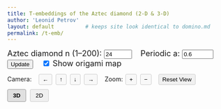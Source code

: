 ```yaml
---
title: T‑embeddings of the Aztec diamond (2‑D & 3‑D)
author: 'Leonid Petrov'
layout: default          # keeps site look identical to domino.md
permalink: /t-emb/
---
```


<!-- === Parameter controls shared by both panes === -->
<div id="controls" style="font-size:18px;margin-bottom:12px">
  <label>Aztec diamond n (1–200):</label>
  <input id="n-input" type="number" value="24" min="1" max="200" step="1">
  <label style="margin-left:15px">Periodic a:</label>
  <input id="a-input" type="number" value="0.6" min="0.1" max="10" step="0.1">
  <button id="update-btn">Update</button>
  <label style="margin-left:15px">
    <input id="show-origami" type="checkbox" checked>
    Show origami map
  </label>
</div>

<!-- === Camera controls === -->
<div class="camera-controls" style="margin-bottom:10px">
  <div style="margin-bottom:5px">
    <span style="margin-right:10px">Camera:</span>
    <button id="move-left-btn" class="camera-btn">←</button>
    <button id="move-up-btn" class="camera-btn">↑</button>
    <button id="move-down-btn" class="camera-btn">↓</button>
    <button id="move-right-btn" class="camera-btn">→</button>
    <span style="margin-left:10px">Zoom:</span>
    <button id="zoom-in-btn" class="camera-btn">+</button>
    <button id="zoom-out-btn" class="camera-btn">−</button>
    <button id="reset-view-btn" style="margin-left:10px">Reset View</button>
  </div>
</div>

<!-- === View toggle === -->
<div class="view-toggle" style="margin-bottom:10px">
  <button id="view-3d-btn" class="active">3D</button>
  <button id="view-2d-btn">2D</button>
</div>

<!-- === Two panes === -->
<div class="visualization-container">
  <!--  ❖  The panes are now *square* – size is controlled only by width,
          height is governed by aspect-ratio 1/1 so both stay identical. -->
  <svg id="t-emb-2d"
      viewBox="-1 -1 2 2"
      style="display:none;width:100%;aspect-ratio:1/1;border:1px solid #ccc;"></svg>
  <div id="t-emb-3d" style="width:100%;aspect-ratio:1/1;"></div>
</div>

<style>
  /* Layout for the visualization panes */
  .visualization-container {
    width: 100%;
    position: relative;
  }

  .viz-pane {
    width: 100%;
    margin-bottom: 15px;
  }

  /* View toggle and display options styling */
  .view-toggle, .display-options {
    margin-bottom: 10px;
  }

  .view-toggle button {
    padding: 6px 12px;
    margin-right: 5px;
    border: 1px solid #ccc;
    background-color: #f0f0f0;
    border-radius: 3px;
    cursor: pointer;
  }

  .view-toggle button.active {
    background-color: #e0e0e0;
    font-weight: bold;
    border-color: #999;
  }

  /* Vertex and edge styles */
  .vertex {
    fill: black;
    stroke: none;
    r: 0.001;
  }

  .edge {
    stroke: black;
    stroke-width: 0.001;
    fill: none;
  }

  /* Responsive design */
  /* 2 D & 3 D panes share the same square frame */
  #t-emb-2d, #t-emb-3d {
    aspect-ratio: 1 / 1;
    height: auto;            /* override any inline height       */
    max-height: 80vh;        /* optional – keeps it off the roof */
  }

  @media (max-width: 768px) {
    #t-emb-2d, #t-emb-3d {
      max-height: 65vh;
    }
  }

  @media (max-width: 600px) {
    #t-emb-2d, #t-emb-3d {
      max-height: 60vh;
    }
  }

  /* Styling for buttons and controls */
  button {
    cursor: pointer;
  }

  /* --- origami (O‑embedding) --- */
  .o-edge    { stroke:red; stroke-width:0.0003px; fill:none; }
  .o-vertex  { fill:red;   stroke:none;  r:0.0005;  opacity:0.7; }
  
  /* --- face styling --- */
  .face     { stroke-width:0.0001px; }
  
  /* --- camera controls styling --- */
  .camera-btn {
    padding: 4px 8px;
    margin: 0 2px;
    border: 1px solid #ccc;
    background-color: #f8f8f8;
    border-radius: 3px;
    cursor: pointer;
  }
  
  .camera-btn:hover {
    background-color: #e8e8e8;
  }
  
  #reset-view-btn {
    padding: 4px 8px;
    border: 1px solid #ccc;
    background-color: #f0f0f0;
    border-radius: 3px;
    cursor: pointer;
  }
  
  #reset-view-btn:hover {
    background-color: #e0e0e0;
  }
</style>

<script src="/js/d3.v7.min.js"></script>
<script src="/js/three.min.js"></script>
<script src="/js/OrbitControls.js"></script>

<!-- WASM/JS produced from the single C++ core -->
<script src="/s/t-emb.js"></script>   <!-- same module drives BOTH views -->

<script>
/* ---------- 4.1 globals ---------- */
let cached = null;            // {n, a, data} or null
let scene, camera, renderer, controls;   // 3‑D objects

/* ---------- 4.2 WASM wrappers ---------- */
let doTembInitialized = false;

Module.onRuntimeInitialized = () => {
  window.doTemb = Module.cwrap('doTembJSONwithA','number',['number','number'],{async:true});
  window.freeStr = Module.cwrap('freeString',null,['number']);
  doTembInitialized = true;
  // Initial update once module is ready
  update();
};

/* ---------- 4.3 helpers ---------- */
async function fetchEmbedding(n,a){
  if (cached && cached.n===n && Math.abs(cached.a-a)<1e-12) return cached.data;
  const ptr = await doTemb(n,a);
  const json = Module.UTF8ToString(ptr);
  freeStr(ptr);
  cached = {n,a,data:JSON.parse(json)};
  return cached.data;
}

/* ---------- 4.4 2‑D drawing ---------- */
function draw2D(data){
  // Store current transform if it exists before removing content
  let currentTransform = null;
  const existingG = d3.select("#t-emb-2d g");
  if (!existingG.empty()) {
    const transform = existingG.attr("transform");
    if (transform) {
      currentTransform = transform;
    }
  }
  
  const svg   = d3.select("#t-emb-2d");
  svg.selectAll("*").remove();
  const g     = svg.append("g");
  
  // Apply the stored transform if available
  if (currentTransform) {
    g.attr("transform", currentTransform);
  }
  
  const TContainer = g.append("g").attr("class","t-container");        // existing content
  const OContainer = g.append("g")
      .attr("class","o-container")
      .style("visibility",
             document.getElementById("show-origami").checked ? "visible" : "hidden");

  const T     = data.T;

  // Helper function to safely get real component
  const getReal = (point) => {
    if (!point) return 0;
    if (typeof point.re === 'number') return point.re;
    if (typeof point.real === 'number') return point.real;
    if (typeof point[0] === 'number') return point[0]; // Array format
    return 0;
  };

  // Helper function to safely get imaginary component
  const getImag = (point) => {
    if (!point) return 0;
    if (typeof point.im === 'number') return point.im;
    if (typeof point.imag === 'number') return point.imag;
    if (typeof point[1] === 'number') return point[1]; // Array format
    return 0;
  };

  /* build edges exactly like in the standalone 2‑D page */
  const edges = buildEdges(T, cached.n);
  addBoundaryRingEdges(T, edges, cached.n);
  
  /* build faces for polygons */
  const faces = buildFaces(T, cached.n);
  
  /* Draw polygons/faces for 2D visualization */
  const facesContainer = TContainer.append("g").attr("class", "t-faces");
  
  // Build a polygon path from an array of vertex indices
  const buildPolygonPath = (vertexIndices) => {
    return vertexIndices.map((idx, i) => {
      const v = T[idx];
      const x = getReal(v);
      const y = -getImag(v);
      return (i === 0 ? "M" : "L") + x + "," + y;
    }).join(" ") + "Z";
  };
  
  // Draw faces
  faces.forEach(face => {
    if (face.length < 3) return; // Skip degenerate polygons
    
    // Check if this is the center face (0,0)
    const centerVertexIdx = face[0];
    const centerVertex = T[centerVertexIdx];
    const isCenterFace = centerVertex && centerVertex.k === 0 && centerVertex.j === 0;
    
    // Create path for the face
    facesContainer.append("path")
      .attr("d", buildPolygonPath(face))
      .attr("class", "face")
      .style("fill", "#3366cc")
      .style("fill-opacity", "0.25")
      .style("stroke", "none");
  });

  // Draw edges on top of faces
  TContainer.selectAll("line.edge").data(edges).join("line")
   .attr("class","edge")
   .attr("x1", d => getReal(T[d[0]]))
   .attr("y1", d => -getImag(T[d[0]]))
   .attr("x2", d => getReal(T[d[1]]))
   .attr("y2", d => -getImag(T[d[1]]));

  TContainer.selectAll("circle.vert").data(T).join("circle")
   .attr("class","vertex").attr("r",0.001)
   .attr("cx", d => getReal(d))
   .attr("cy", d => -getImag(d));

  // --- build and draw O‑edges / O‑vertices (origami map) ---
  const Oedges = buildEdges(data.O, cached.n);
  addBoundaryRingEdges(data.O, Oedges, cached.n);

  OContainer.append("g")
    .selectAll("line.o-edge")
    .data(Oedges).join("line")
    .attr("class","o-edge")
    .attr("x1", d => data.O[d[0]].re)
    .attr("y1", d => -data.O[d[0]].im)
    .attr("x2", d => data.O[d[1]].re)
    .attr("y2", d => -data.O[d[1]].im);

  OContainer.append("g")
    .selectAll("circle.o-vertex")
    .data(data.O.filter(v => Math.abs(v.re)+Math.abs(v.im) > 1e-10))
    .join("circle")
    .attr("class","o-vertex")
    .attr("cx", d => d.re)
    .attr("cy", d => -d.im);

  /* No need for auto-scale with viewBox - the SVG viewBox already handles scaling for us */

  /* optional zoom */
  svg.call(d3.zoom().scaleExtent([0.5,30]).on("zoom",e=>g.attr("transform",e.transform)));
}

/* ---------- 4.5 3‑D drawing ---------- */
function initThree(){
  const div = document.getElementById("t-emb-3d");
  div.innerHTML = "";
  const w = div.clientWidth;
  const h = div.clientHeight;

  // Initialize the scene
  scene = new THREE.Scene();
  scene.background = new THREE.Color(0xffffff);

  // Set up camera with appropriate near and far planes
  camera = new THREE.PerspectiveCamera(45, 1, 0.0001, 10000); // square ⇒ aspect = 1
  camera.position.set(0, 0, 3);
  camera.lookAt(0, 0, 0);

  // Set up renderer with antialiasing
  renderer = new THREE.WebGLRenderer({antialias: true});
  renderer.setSize(w, h);
  div.appendChild(renderer.domElement);

  // Set up orbit controls with min/max distances
  controls = new THREE.OrbitControls(camera, renderer.domElement);
  controls.minDistance = 0.0001;
  controls.maxDistance = 5000;
  controls.enableZoom = true;
  controls.screenSpacePanning = false;  // preserve vertical axis

  // Handle window resize
  window.addEventListener('resize', () => {
    if (renderer) {
      const newWidth = div.clientWidth;
      const newHeight = div.clientHeight;
      camera.aspect = 1;                // stays square no matter the window
      camera.updateProjectionMatrix();
      renderer.setSize(newWidth, newHeight);
    }
  });

  // Start animation loop
  animate();
}

function animate(){
  requestAnimationFrame(animate);
  controls.update();
  renderer.render(scene, camera);
}

// ---------- 4.5 3‑D drawing ----------
function draw3D(data){
  /* ----------------- INITIAL SETUP ----------------- */
  if (!renderer) initThree();
  scene.clear();

  const T = data.T;                     // T‑vertices in the JSON
  const OImMap = new Map();             // lookup: (k,j) ↦ Im(O)

  /* ---- map O‑vertices to z‑coordinates, if present ---- */
  if (data.O && Array.isArray(data.O)){
    data.O.forEach(o=>{
      if (o && o.k!==undefined && o.j!==undefined && o.im!==undefined){
        OImMap.set(`${o.k},${o.j}`, o.im);
      }
    });
  }

  /* ------------------------------------------------------------------
     Guarantee a height entry for the central vertex (k,j) = (0,0).

     – If an O‑vertex with those indices exists, use its imaginary part.
     – Otherwise approximate by averaging the four neighbours that *do*
       lie in OImMap.  This prevents the centre from defaulting to 0 and
       eliminates the fan‑out artefact.
  ------------------------------------------------------------------- */
  if (!OImMap.has('0,0')) {
    const centreO = data.O?.find(o => o.k === 0 && o.j === 0 && o.im!==undefined);
    if (centreO) {
      OImMap.set('0,0', centreO.im);
    } else {
      const neighKeys = ['1,0','-1,0','0,1','0,-1'].filter(key => OImMap.has(key));
      if (neighKeys.length) {
        const avg = neighKeys.reduce((s,k)=>s+OImMap.get(k),0)/neighKeys.length;
        OImMap.set('0,0', avg);
      } else {
        // fall back: give the centre a tiny lift so it is distinct
        OImMap.set('0,0', 1e-6);
      }
    }
  }


  /* ---- build interior + boundary edges ---- */
  const Tedges = buildEdges(T, cached.n);
  addBoundaryRingEdges(T, Tedges, cached.n);

  const originIndex = T.findIndex(v => v && v.k === 0 && v.j === 0);
  const edges = Tedges;

  /* ---- build faces for polygons ---- */
  const faces = buildFaces(T, cached.n);
  
  /* ---- materials ---- */
  const lineMaterial = new THREE.LineBasicMaterial({
    color: 0x000000,
    linewidth: 0.5  // thinner lines (note: most browsers have a minimum line width)
  });

  /* ---- build THREE.BufferGeometry from the filtered edge list ---- */
  const positions = new Float32Array(edges.length * 6);   // 2 × 3 coords
  for (let e = 0; e < edges.length; ++e){
    const [i1,i2] = edges[e];
    const v1 = T[i1], v2 = T[i2];

    const z1 = OImMap.get(`${v1.k},${v1.j}`) ?? 0;
    const z2 = OImMap.get(`${v2.k},${v2.j}`) ?? 0;

    positions.set([ v1.re, -v1.im, z1,
                    v2.re, -v2.im, z2 ], e*6);
  }

  const geometry = new THREE.BufferGeometry();
  geometry.setAttribute('position', new THREE.BufferAttribute(positions,3));
  const lineGroup = new THREE.LineSegments(geometry, lineMaterial);
  scene.add(lineGroup);
  
  /* ---- add lighting for better face rendering ---- */
  const ambientLight = new THREE.AmbientLight(0xffffff, 0.5);
  scene.add(ambientLight);
  
  const directionalLight = new THREE.DirectionalLight(0xffffff, 0.5);
  directionalLight.position.set(0, 0, 2);
  scene.add(directionalLight);
  
  /* ---- build face meshes ---- */
  // Create a group to hold all faces
  const facesGroup = new THREE.Group();
  
  faces.forEach(face => {
    if (face.length < 3) return; // Skip invalid faces
    
    const geometry = new THREE.BufferGeometry();
    const vertices = [];
    const indices = [];
    
    // Special handling for center (0,0) vertex
    const centerVertexIdx = face[0];
    const centerVertex = T[centerVertexIdx];
    const isCenterFace = centerVertex && centerVertex.k === 0 && centerVertex.j === 0;
    
    // Add all vertices to the geometry
    face.forEach((idx, i) => {
      const v = T[idx];
      if (!v) return;
      
      const z = OImMap.get(`${v.k},${v.j}`) ?? 0;
      vertices.push(v.re, -v.im, z);
      
      // Create triangulation indices
      if (i > 1) {
        indices.push(0, i-1, i);
      }
    });
    
    // Close the polygon if it has more than 3 vertices
    if (face.length > 3) {
      indices.push(0, face.length-1, 1);
    }
    
    // Create the geometry
    geometry.setAttribute('position', new THREE.Float32BufferAttribute(vertices, 3));
    geometry.setIndex(indices);
    geometry.computeVertexNormals();
    
    // Create materials with proper transparency
    const faceMaterial = new THREE.MeshBasicMaterial({
      color: 0x3366cc,
      transparent: true,
      opacity: 0.25,
      side: THREE.DoubleSide,
      depthWrite: false // Important for correct transparency rendering
    });
    
    const mesh = new THREE.Mesh(geometry, faceMaterial);
    facesGroup.add(mesh);
  });
  
  // Add the face group to the scene
  scene.add(facesGroup);

  /* ---- maintain camera position after update ---- */
  // Don't reset camera/controls - they will stay at current position
  controls.update();
}

// Build the interior edges among T- or O-vertices
function buildEdges(vertices, n) {
  // Helper function to safely get k,j coordinates
  const getCoords = (v) => {
    if (!v) return { k: 0, j: 0 };
    const k = v.k !== undefined ? v.k : 0;
    const j = v.j !== undefined ? v.j : 0;
    return { k, j };
  };

  // Create a mapping from coordinates to vertex index
  const indexMap = new Map();
  if (!vertices || !Array.isArray(vertices)) {
    return [];
  }

  vertices.forEach((v, idx) => {
    if (v) {
      const { k, j } = getCoords(v);
      indexMap.set(`${k},${j}`, idx);
    }
  });

  const edges = [];
  const neighborSteps = [
    { dk:  1, dj:  0 },
    { dk: -1, dj:  0 },
    { dk:  0, dj:  1 },
    { dk:  0, dj: -1 },
  ];
  const isBoundary = (k,j) => (Math.abs(k)+Math.abs(j) === n);

  // Add special edges connecting corners and boundary
  const specialEdges = [
    // Connect the four corners of the Aztec diamond
    { from: { k: 0, j: n }, to: { k: n, j: 0 } },
    { from: { k: 0, j: -n}, to: { k: n, j: 0 } },
    { from: { k: 0, j: -n}, to: { k: -n, j: 0 } },
    { from: { k: 0, j: n }, to: { k: -n, j: 0 } },
    // Direct connections among boundary
    { from: { k: n-1,  j: 0 },   to: { k: n,    j: 0 } },
    { from: { k: 0,     j: n-1 }, to: { k: 0,    j: n } },
    { from: { k: -(n-1),j: 0 },   to: { k: -n,   j: 0 } },
    { from: { k: 0,     j: -(n-1) }, to: { k: 0,    j: -n } }
  ];


  // Add edges between special vertices
  specialEdges.forEach(s => {
    const fromKey = `${s.from.k},${s.from.j}`;
    const toKey   = `${s.to.k},${s.to.j}`;
    if (indexMap.has(fromKey) && indexMap.has(toKey)) {
      const i1 = indexMap.get(fromKey);
      const i2 = indexMap.get(toKey);
      edges.push([Math.min(i1, i2), Math.max(i1, i2)]);
    }
  });

  // Add edges to neighbor steps, avoiding boundary/interior mismatches
  vertices.forEach((v, idx) => {
    if (!v) return;

    const { k, j } = getCoords(v);

    neighborSteps.forEach(step => {
      const nk = k + step.dk;
      const nj = j + step.dj;
      const key = `${nk},${nj}`;

      if (!indexMap.has(key)) return;
      const nbrIdx = indexMap.get(key);

      // If exactly one endpoint is boundary and the other is interior, skip:
      const oneIsBoundary = isBoundary(k,j) ^ isBoundary(nk,nj);
      if (!oneIsBoundary) {
        // Avoid duplicating edges
        if (nbrIdx > idx) {
          edges.push([idx, nbrIdx]);
        }
      }
    });
  });

  return edges;
}

// Connect boundary ring
function addBoundaryRingEdges(vertices, edges, n) {
  // Helper function to safely get k,j coordinates
  const getCoords = (v) => {
    if (!v) return { k: 0, j: 0 };
    const k = v.k !== undefined ? v.k : 0;
    const j = v.j !== undefined ? v.j : 0;
    return { k, j };
  };

  // Helper function to safely get real component
  const getReal = (point) => {
    if (!point) return 0;
    if (typeof point.re === 'number') return point.re;
    if (typeof point.real === 'number') return point.real;
    if (typeof point[0] === 'number') return point[0]; // Array format
    return 0;
  };

  // Helper function to safely get imaginary component
  const getImag = (point) => {
    if (!point) return 0;
    if (typeof point.im === 'number') return point.im;
    if (typeof point.imag === 'number') return point.imag;
    if (typeof point[1] === 'number') return point[1]; // Array format
    return 0;
  };

  // Find vertices on the boundary (k+j = n-1)
  const boundaryIndices = [];
  if (!vertices || !Array.isArray(vertices) || !edges) {
    return;
  }

  vertices.forEach((v, idx) => {
    if (!v) return;
    const { k, j } = getCoords(v);
    if (Math.abs(k) + Math.abs(j) === n-1) {
      boundaryIndices.push(idx);
    }
  });

  if (boundaryIndices.length === 0) return;

  // Sort boundary vertices by angle and connect them in order
  boundaryIndices.sort((iA, iB) => {
    const vA = vertices[iA];
    const vB = vertices[iB];
    const aA = Math.atan2(getImag(vA), getReal(vA));
    const aB = Math.atan2(getImag(vB), getReal(vB));
    return aA - aB;
  });

  // Connect in sequence
  for (let i = 0; i < boundaryIndices.length; i++) {
    const iA = boundaryIndices[i];
    const iB = boundaryIndices[(i+1) % boundaryIndices.length];
    edges.push([Math.min(iA, iB), Math.max(iA, iB)]);
  }
}

// Build the face polygons from vertices
function buildFaces(vertices, n) {
  // Helper function to safely get k,j coordinates
  const getCoords = (v) => {
    if (!v) return { k: 0, j: 0 };
    const k = v.k !== undefined ? v.k : 0;
    const j = v.j !== undefined ? v.j : 0;
    return { k, j };
  };

  // Create a mapping from coordinates to vertex index
  const indexMap = new Map();
  if (!vertices || !Array.isArray(vertices)) {
    return [];
  }

  vertices.forEach((v, idx) => {
    if (v) {
      const { k, j } = getCoords(v);
      indexMap.set(`${k},${j}`, idx);
    }
  });

  const faces = [];
  
  // Special handling for the central face (0,0)
  if (indexMap.has('0,0')) {
    const centerIdx = indexMap.get('0,0');
    const centralFace = [centerIdx];
    
    // Check each of the primary directions for adjacent vertices
    [[-1,0], [0,1], [1,0], [0,-1]].forEach(([dk, dj]) => {
      const key = `${dk},${dj}`;
      if (indexMap.has(key)) {
        centralFace.push(indexMap.get(key));
      }
    });
    
    // Only add face if we have at least 3 vertices
    if (centralFace.length >= 3) {
      faces.push(centralFace);
    }
  }
  
  // Generate all other faces
  for (let k = -n+1; k < n; k++) {
    for (let j = -n+1; j < n; j++) {
      // Skip the center which we've already handled
      if (k === 0 && j === 0) continue;
      
      // Only consider positions within the diamond
      if (Math.abs(k) + Math.abs(j) >= n) continue;
      
      const key = `${k},${j}`;
      if (!indexMap.has(key)) continue;
      
      const centralIdx = indexMap.get(key);
      const face = [centralIdx];
      
      // Find connected neighbors in clockwise order
      const neighbors = [];
      [[0,-1], [1,0], [0,1], [-1,0]].forEach(([dk, dj]) => {
        const nk = k + dk;
        const nj = j + dj;
        const nKey = `${nk},${nj}`;
        
        if (indexMap.has(nKey) && Math.abs(nk) + Math.abs(nj) < n) {
          neighbors.push(indexMap.get(nKey));
        }
      });
      
      // Only create faces with at least 3 vertices (including center)
      if (neighbors.length >= 2) {
        // Add neighbors to form the face
        face.push(...neighbors);
        faces.push(face);
      }
    }
  }
  
  return faces;
}

/* ---------- 4.6 UI wiring ---------- */
async function update(){
  if (!doTembInitialized) {
    return;
  }

  try {
    const n=parseInt(document.getElementById("n-input").value,10);
    const a=parseFloat(document.getElementById("a-input").value);
    const data=await fetchEmbedding(n,a);


    if (document.getElementById("view-3d-btn").classList.contains("active")) {
      draw3D(data);
    } else {
      draw2D(data);
    }
  } catch (err) {
  }
}
document.getElementById("update-btn").onclick = update;

/* toggle buttons */
document.getElementById("view-2d-btn").onclick = ()=>{
  document.getElementById("view-2d-btn").classList.add("active");
  document.getElementById("view-3d-btn").classList.remove("active");
  document.getElementById("t-emb-2d").style.display="block";
  document.getElementById("t-emb-3d").style.display="none";
  if (cached) draw2D(cached.data);
};
document.getElementById("view-3d-btn").onclick = ()=>{
  document.getElementById("view-3d-btn").classList.add("active");
  document.getElementById("view-2d-btn").classList.remove("active");
  document.getElementById("t-emb-3d").style.display="block";
  document.getElementById("t-emb-2d").style.display="none";
  if (cached) draw3D(cached.data);
};

document.getElementById("show-origami").addEventListener("change", function () {
  d3.select(".o-container")
     .style("visibility", this.checked ? "visible" : "hidden");
});

/* ---------- 5. Camera controls ---------- */
// Shared variables for zoom levels
let zoom2D = d3.zoom().scaleExtent([0.5, 30]);
let zoom3DLevel = 1.0;
const ZOOM_FACTOR = 1.2;

// Reset view button (works in both 2D and 3D modes)
document.getElementById("reset-view-btn").addEventListener("click", function() {
  const is3DActive = document.getElementById("view-3d-btn").classList.contains("active");
  
  if (is3DActive) {
    // Reset 3D camera
    camera.position.set(0, 0, 3);
    camera.up.set(0, 1, 0);
    camera.lookAt(0, 0, 0);
    zoom3DLevel = 1.0;
    controls.reset();
  } else {
    // Reset 2D view
    const svg = d3.select("#t-emb-2d");
    const g = svg.select("g");
    g.transition().duration(750).attr("transform", "translate(0,0) scale(1)");
  }
});

// Camera movement in both 2D and 3D
function handleCameraMovement(direction) {
  const is3DActive = document.getElementById("view-3d-btn").classList.contains("active");
  
  if (is3DActive) {
    // Handle 3D camera movement
    const moveAmount = 0.1 * camera.position.distanceTo(new THREE.Vector3(0, 0, 0));
    
    if (direction === "up") {
      camera.position.y += moveAmount;
      controls.target.y += moveAmount;
    } else if (direction === "down") {
      camera.position.y -= moveAmount;
      controls.target.y -= moveAmount;
    } else if (direction === "left") {
      camera.position.x -= moveAmount;
      controls.target.x -= moveAmount;
    } else if (direction === "right") {
      camera.position.x += moveAmount;
      controls.target.x += moveAmount;
    }
    
    controls.update();
  } else {
    // Handle 2D camera movement
    const svg = d3.select("#t-emb-2d");
    const g = svg.select("g");
    
    // Get current transform
    const transform = d3.zoomTransform(svg.node());
    const moveAmount = 0.1;
    
    if (direction === "up") {
      g.attr("transform", `translate(${transform.x}, ${transform.y + moveAmount * 100}) scale(${transform.k})`);
    } else if (direction === "down") {
      g.attr("transform", `translate(${transform.x}, ${transform.y - moveAmount * 100}) scale(${transform.k})`);
    } else if (direction === "left") {
      g.attr("transform", `translate(${transform.x + moveAmount * 100}, ${transform.y}) scale(${transform.k})`);
    } else if (direction === "right") {
      g.attr("transform", `translate(${transform.x - moveAmount * 100}, ${transform.y}) scale(${transform.k})`);
    }
  }
}

// Zoom in/out in both 2D and 3D
function handleZoom(zoomIn) {
  const is3DActive = document.getElementById("view-3d-btn").classList.contains("active");
  
  if (is3DActive) {
    // Handle 3D zoom
    const zoomFactor = zoomIn ? 1 / ZOOM_FACTOR : ZOOM_FACTOR;
    const cameraDir = new THREE.Vector3();
    camera.getWorldDirection(cameraDir);
    
    // Move camera along its direction vector
    camera.position.addScaledVector(cameraDir, -2 * (zoomFactor - 1));
    camera.updateProjectionMatrix();
    controls.update();
    
    zoom3DLevel *= zoomIn ? ZOOM_FACTOR : 1 / ZOOM_FACTOR;
  } else {
    // Handle 2D zoom
    const svg = d3.select("#t-emb-2d");
    const g = svg.select("g");
    
    // Get current transform
    const transform = d3.zoomTransform(svg.node());
    const newScale = zoomIn ? transform.k * ZOOM_FACTOR : transform.k / ZOOM_FACTOR;
    
    g.attr("transform", `translate(${transform.x}, ${transform.y}) scale(${newScale})`);
  }
}

// Add event listeners for camera controls
document.getElementById("move-up-btn").addEventListener("click", function() {
  handleCameraMovement("up");
});

document.getElementById("move-down-btn").addEventListener("click", function() {
  handleCameraMovement("down");
});

document.getElementById("move-left-btn").addEventListener("click", function() {
  handleCameraMovement("left");
});

document.getElementById("move-right-btn").addEventListener("click", function() {
  handleCameraMovement("right");
});

document.getElementById("zoom-in-btn").addEventListener("click", function() {
  handleZoom(true);
});

document.getElementById("zoom-out-btn").addEventListener("click", function() {
  handleZoom(false);
});
</script>
